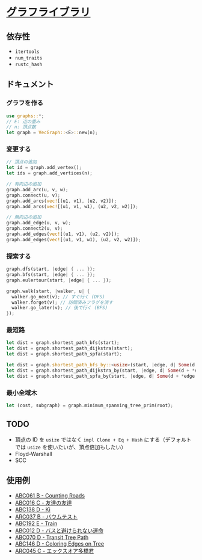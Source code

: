 # [グラフライブラリ](https://github.com/magurofly/cp-library-rs/blob/main/src/graphs.rs)

## 依存性

* `itertools`
* `num_traits`
* `rustc_hash`

## ドキュメント

### グラフを作る

```rust
use graphs::*;
// E: 辺の重み
// n: 頂点数
let graph = VecGraph::<E>::new(n);
```

### 変更する

```rust
// 頂点の追加
let id = graph.add_vertex();
let ids = graph.add_vertices(n);

// 有向辺の追加
graph.add_arc(u, v, w);
graph.connect(u, v);
graph.add_arcs(vec![(u1, v1), (u2, v2)]);
graph.add_arcs(vec![(u1, v1, w1), (u2, v2, w2)]);

// 無向辺の追加
graph.add_edge(u, v, w);
graph.connect2(u, v);
graph.add_edges(vec![(u1, v1), (u2, v2)]);
graph.add_edges(vec![(u1, v1, w1), (u2, v2, w2)]);
```

### 探索する

```rust
graph.dfs(start, |edge| { ... });
graph.bfs(start, |edge| { ... });
graph.eulertour(start, |edge| { ... });

graph.walk(start, |walker, u| {
  walker.go_next(v); // すぐ行く (DFS)
  walker.forget(v); // 訪問済みフラグを消す
  walker.go_later(v); // 後で行く (BFS)
});
```

### 最短路

```rust
let dist = graph.shortest_path_bfs(start);
let dist = graph.shortest_path_dijkstra(start);
let dist = graph.shortest_path_spfa(start);

let dist = graph.shortest_path_bfs_by::<usize>(start, |edge, d| Some(d + 1) );
let dist = graph.shortest_path_dijkstra_by(start, |edge, d| Some(d + *edge.weight()) );
let dist = graph.shortest_path_spfa_by(start, |edge, d| Some(d + *edge.weight()) );
```

### 最小全域木

```rust
let (cost, subgraph) = graph.minimum_spanning_tree_prim(root);
```

## TODO

* 頂点の ID を `usize` ではなく `impl Clone + Eq + Hash` にする（デフォルトでは `usize` を使いたいが、頂点倍加もしたい） 
* Floyd-Warshall
* SCC

## 使用例

* [ABC061 B - Counting Roads](https://atcoder.jp/contests/abc061/submissions/23472094)
* [ABC016 C - 友達の友達](https://atcoder.jp/contests/abc016/submissions/23472744)
* [ABC138 D - Ki](https://atcoder.jp/contests/abc138/submissions/23472889)
* [ARC037 B - バウムテスト](https://atcoder.jp/contests/arc037/submissions/23473403)
* [ABC192 E - Train](https://atcoder.jp/contests/abc192/submissions/23473685)
* [ABC012 D - バスと避けられない運命](https://atcoder.jp/contests/abc012/submissions/23478433)
* [ABC070 D - Transit Tree Path](https://atcoder.jp/contests/abc070/submissions/23478521)
* [ABC146 D - Coloring Edges on Tree](https://atcoder.jp/contests/abc146/submissions/23481393)
* [ARC045 C - エックスオア多橋君](https://atcoder.jp/contests/arc045/submissions/23512154)
